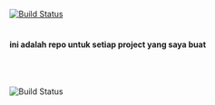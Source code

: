 [![Build Status](https://github-readme-stats.vercel.app/api?username=SAI-ID&theme=blue-green)](https://github.com/SAI-ID)
<br>
<br>
#### ini adalah repo untuk setiap project yang saya buat
<br>
<br>  


![Build Status](https://github-readme-stats.vercel.app/api/top-langs/?username=SAI-ID&theme=blue-green)

